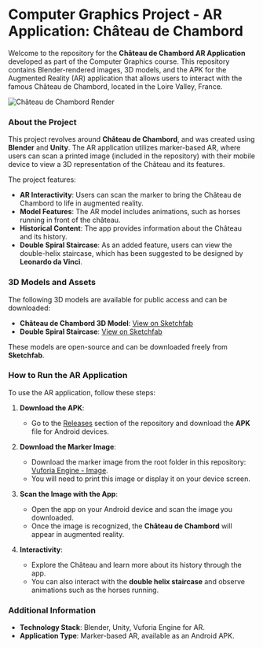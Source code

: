 # Computer Graphics Project - AR Application: Château de Chambord

Welcome to the repository for the **Château de Chambord AR Application** developed as part of the Computer Graphics course. This repository contains Blender-rendered images, 3D models, and the APK for the Augmented Reality (AR) application that allows users to interact with the famous Château de Chambord, located in the Loire Valley, France. 

![Château de Chambord Render](./Renders/1.png)

### About the Project

This project revolves around **Château de Chambord**, and was created using **Blender** and **Unity**. The AR application utilizes marker-based AR, where users can scan a printed image (included in the repository) with their mobile device to view a 3D representation of the Château and its features.

The project features:
- **AR Interactivity**: Users can scan the marker to bring the Château de Chambord to life in augmented reality.
- **Model Features**: The AR model includes animations, such as horses running in front of the château.
- **Historical Content**: The app provides information about the Château and its history.
- **Double Spiral Staircase**: As an added feature, users can view the double-helix staircase, which has been suggested to be designed by **Leonardo da Vinci**.

### 3D Models and Assets

The following 3D models are available for public access and can be downloaded:

- **Château de Chambord 3D Model**: [View on Sketchfab](https://sketchfab.com/3d-models/chateau-de-chambord-3d-model-ar-909e734660d448c1882a252c624d7e56)
- **Double Spiral Staircase**: [View on Sketchfab](https://sketchfab.com/3d-models/double-spiral-staircase-chateau-de-chambord-b3b61caec4744b5fa7c14483fc706696)

These models are open-source and can be downloaded freely from **Sketchfab**.

### How to Run the AR Application

To use the AR application, follow these steps:

1. **Download the APK**:
   - Go to the [Releases](https://github.com/bbandic1/Computer-Graphics/releases) section of the repository and download the **APK** file for Android devices.
   
2. **Download the Marker Image**:
   - Download the marker image from the root folder in this repository: [Vuforia Engine - Image](./Vuforia%20Engine%20-%20Image.png).
   - You will need to print this image or display it on your device screen.
   
3. **Scan the Image with the App**:
   - Open the app on your Android device and scan the image you downloaded.
   - Once the image is recognized, the **Château de Chambord** will appear in augmented reality.
   
4. **Interactivity**:
   - Explore the Château and learn more about its history through the app.
   - You can also interact with the **double helix staircase** and observe animations such as the horses running.

### Additional Information

- **Technology Stack**: Blender, Unity, Vuforia Engine for AR.
- **Application Type**: Marker-based AR, available as an Android APK.
